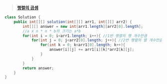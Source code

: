 ﻿> **[행렬의 곱셈](https://programmers.co.kr/learn/courses/30/lessons/12949)**

```java
class Solution {
    public int[][] solution(int[][] arr1, int[][] arr2) {
        int[][] answer = new int[arr1.length][arr2[0].length];
        //a x n * n * b의 크기는 a*b
        for(int i = 0; i<arr1.length; i++){ //1번 행렬의 행 개수만큼
            for(int j = 0; j<arr2[0].length; j++){ //2번 행렬의 열 개수만큼
                for(int k = 0; k<arr1[0].length; k++){
                    answer[i][j] += arr1[i][k]*arr2[k][j];
                }
            }
        }
        return answer;
    }
}
```

